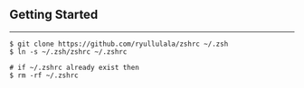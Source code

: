 ## Getting Started
---

```shell
$ git clone https://github.com/ryullulala/zshrc ~/.zsh
$ ln -s ~/.zsh/zshrc ~/.zshrc

# if ~/.zshrc already exist then
$ rm -rf ~/.zshrc
```


